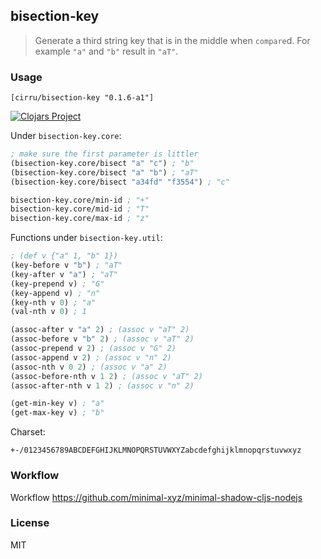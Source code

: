 
bisection-key
----

> Generate a third string key that is in the middle when `compare`d. For example `"a"` and `"b"` result in `"aT"`.

### Usage

```edn
[cirru/bisection-key "0.1.6-a1"]
```

[![Clojars Project](https://img.shields.io/clojars/v/cirru/bisection-key.svg)](https://clojars.org/cirru/bisection-key)

Under `bisection-key.core`:

```clojure
; make sure the first parameter is littler
(bisection-key.core/bisect "a" "c") ; "b"
(bisection-key.core/bisect "a" "b") ; "aT"
(bisection-key.core/bisect "a34fd" "f3554") ; "c"

bisection-key.core/min-id ; "+"
bisection-key.core/mid-id ; "T"
bisection-key.core/max-id ; "z"
```

Functions under `bisection-key.util`:

```clojure
; (def v {"a" 1, "b" 1})
(key-before v "b") ; "aT"
(key-after v "a") ; "aT"
(key-prepend v) ; "G"
(key-append v) ; "n"
(key-nth v 0) ; "a"
(val-nth v 0) ; 1

(assoc-after v "a" 2) ; (assoc v "aT" 2)
(assoc-before v "b" 2) ; (assoc v "aT" 2)
(assoc-prepend v 2) ; (assoc v "G" 2)
(assoc-append v 2) ; (assoc v "n" 2)
(assoc-nth v 0 2) ; (assoc v "a" 2)
(assoc-before-nth v 1 2) ; (assoc v "aT" 2)
(assoc-after-nth v 1 2) ; (assoc v "n" 2)

(get-min-key v) ; "a"
(get-max-key v) ; "b"
```

Charset:

```text
+-/0123456789ABCDEFGHIJKLMNOPQRSTUVWXYZabcdefghijklmnopqrstuvwxyz
```

### Workflow

Workflow https://github.com/minimal-xyz/minimal-shadow-cljs-nodejs

### License

MIT
